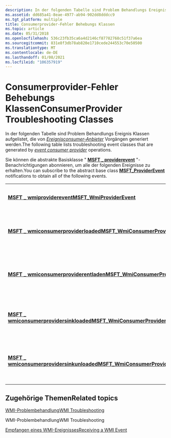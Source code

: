 ```yaml
---
description: In der folgenden Tabelle sind Problem Behandlungs Ereignis Klassen aufgelistet, die von Ereignisconsumer-Anbieter Vorgängen generiert werden.
ms.assetid: dd685a41-8eae-4977-ab94-902dd8dddcc9
ms.tgt_platform: multiple
title: Consumerprovider-Fehler Behebungs Klassen
ms.topic: article
ms.date: 05/31/2018
ms.openlocfilehash: 536c23fb35ca6a4d2146cf87782768c51f37a6ea
ms.sourcegitcommit: 831e8f3db78ab820e1710cede244553c70e50500
ms.translationtype: MT
ms.contentlocale: de-DE
ms.lasthandoff: 01/08/2021
ms.locfileid: "106357919"
---
```

# <a name="consumerprovider-troubleshooting-classes"></a><span data-ttu-id="6c907-103">Consumerprovider-Fehler Behebungs Klassen</span><span class="sxs-lookup"><span data-stu-id="6c907-103">ConsumerProvider Troubleshooting Classes</span></span>

<span data-ttu-id="6c907-104">In der folgenden Tabelle sind Problem Behandlungs Ereignis Klassen aufgelistet, die von [*Ereignisconsumer-Anbieter*](gloss-e.md) Vorgängen generiert werden.</span><span class="sxs-lookup"><span data-stu-id="6c907-104">The following table lists troubleshooting event classes that are generated by [*event consumer provider*](gloss-e.md) operations.</span></span>

<span data-ttu-id="6c907-105">Sie können die abstrakte Basisklasse " [**MSFT \_ providerevent**](/previous-versions/windows/desktop/wmisystemprov/msft-wmiessevent) "-Benachrichtigungen abonnieren, um alle der folgenden Ereignisse zu erhalten.</span><span class="sxs-lookup"><span data-stu-id="6c907-105">You can subscribe to the abstract base class [**MSFT\_ProviderEvent**](/previous-versions/windows/desktop/wmisystemprov/msft-wmiessevent) notifications to obtain all of the following events.</span></span>



|                                                                                                 |                                                                                 |
|-------------------------------------------------------------------------------------------------|---------------------------------------------------------------------------------|
| [<span data-ttu-id="6c907-106">**MSFT \_ wmiproviderevent**</span><span class="sxs-lookup"><span data-stu-id="6c907-106">**MSFT\_WmiProviderEvent**</span></span>](/previous-versions/windows/desktop/wmisystemprov/msft-wmiproviderevent)                               | <span data-ttu-id="6c907-107">Übergeordnete Klasse für alle Consumer-Anbieter Ereignisse.</span><span class="sxs-lookup"><span data-stu-id="6c907-107">Parent class for all consumer provider events.</span></span>                                  |
| [<span data-ttu-id="6c907-108">**MSFT \_ wmiconsumerproviderloaded**</span><span class="sxs-lookup"><span data-stu-id="6c907-108">**MSFT\_WmiConsumerProviderLoaded**</span></span>](/previous-versions/windows/desktop/wmisystemprov/msft-wmiconsumerproviderloaded)             | <span data-ttu-id="6c907-109">Definiert die erfolgreiche Aktivierung des COM-Objekts des Ereignisconsumeranbieters.</span><span class="sxs-lookup"><span data-stu-id="6c907-109">Defines the successful activation of the event consumer provider COM object.</span></span>    |
| [<span data-ttu-id="6c907-110">**MSFT \_ wmiconsumerproviderentladen**</span><span class="sxs-lookup"><span data-stu-id="6c907-110">**MSFT\_WmiConsumerProviderUnloaded**</span></span>](/previous-versions/windows/desktop/wmisystemprov/msft-wmiconsumerproviderunloaded)         | <span data-ttu-id="6c907-111">Definiert die erfolgreiche initiaktivierung des COM-Objekts des Ereignisconsumeranbieters.</span><span class="sxs-lookup"><span data-stu-id="6c907-111">Defines the successful deactivation of the event consumer provider COM object.</span></span>  |
| [<span data-ttu-id="6c907-112">**MSFT \_ wmiconsumerprovidersinkloaded**</span><span class="sxs-lookup"><span data-stu-id="6c907-112">**MSFT\_WmiConsumerProviderSinkLoaded**</span></span>](/previous-versions/windows/desktop/wmisystemprov/msft-wmiconsumerprovidersinkloaded)     | <span data-ttu-id="6c907-113">Definiert die erfolgreiche Aktivierung des Senkenobjekts des Ereignisconsumeranbieters.</span><span class="sxs-lookup"><span data-stu-id="6c907-113">Defines the successful activation of the event consumer provider sink object.</span></span>   |
| [<span data-ttu-id="6c907-114">**MSFT \_ wmiconsumerprovidersinkunloaded**</span><span class="sxs-lookup"><span data-stu-id="6c907-114">**MSFT\_WmiConsumerProviderSinkUnloaded**</span></span>](/previous-versions/windows/desktop/wmisystemprov/msft-wmiconsumerprovidersinkunloaded) | <span data-ttu-id="6c907-115">Definiert die erfolgreiche initiaktivierung des Senkenobjekts des ereignishandleranbieters.</span><span class="sxs-lookup"><span data-stu-id="6c907-115">Defines the successful deactivation of the event consumer provider sink object.</span></span> |



 

## <a name="related-topics"></a><span data-ttu-id="6c907-116">Zugehörige Themen</span><span class="sxs-lookup"><span data-stu-id="6c907-116">Related topics</span></span>

<dl> <dt>

[<span data-ttu-id="6c907-117">WMI-Problembehandlung</span><span class="sxs-lookup"><span data-stu-id="6c907-117">WMI Troubleshooting</span></span>](wmi-troubleshooting.md)
</dt> <dt>

<span data-ttu-id="6c907-118">WMI-Problembehandlung</span><span class="sxs-lookup"><span data-stu-id="6c907-118">WMI Troubleshooting</span></span>
</dt> <dt>

[<span data-ttu-id="6c907-119">Empfangen eines WMI-Ereignisses</span><span class="sxs-lookup"><span data-stu-id="6c907-119">Receiving a WMI Event</span></span>](receiving-a-wmi-event.md)
</dt> </dl>

 

 

